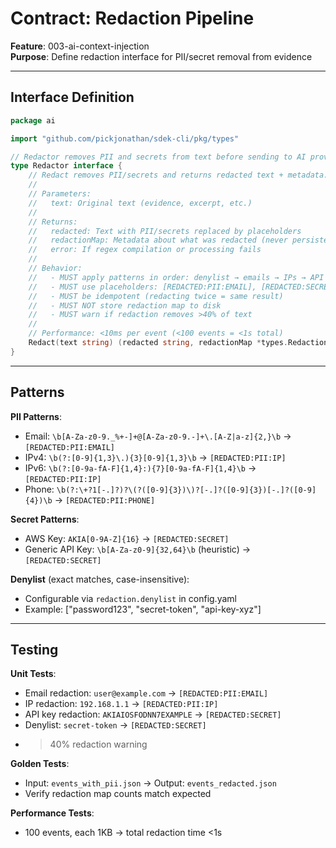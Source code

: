 # Contract: Redaction Pipeline

**Feature**: 003-ai-context-injection  
**Purpose**: Define redaction interface for PII/secret removal from evidence

---

## Interface Definition

```go
package ai

import "github.com/pickjonathan/sdek-cli/pkg/types"

// Redactor removes PII and secrets from text before sending to AI providers.
type Redactor interface {
    // Redact removes PII/secrets and returns redacted text + metadata.
    //
    // Parameters:
    //   text: Original text (evidence, excerpt, etc.)
    //
    // Returns:
    //   redacted: Text with PII/secrets replaced by placeholders
    //   redactionMap: Metadata about what was redacted (never persisted)
    //   error: If regex compilation or processing fails
    //
    // Behavior:
    //   - MUST apply patterns in order: denylist → emails → IPs → API keys
    //   - MUST use placeholders: [REDACTED:PII:EMAIL], [REDACTED:SECRET]
    //   - MUST be idempotent (redacting twice = same result)
    //   - MUST NOT store redaction map to disk
    //   - MUST warn if redaction removes >40% of text
    //
    // Performance: <10ms per event (<100 events = <1s total)
    Redact(text string) (redacted string, redactionMap *types.RedactionMap, error error)
}
```

---

## Patterns

**PII Patterns**:
- Email: `\b[A-Za-z0-9._%+-]+@[A-Za-z0-9.-]+\.[A-Z|a-z]{2,}\b` → `[REDACTED:PII:EMAIL]`
- IPv4: `\b(?:[0-9]{1,3}\.){3}[0-9]{1,3}\b` → `[REDACTED:PII:IP]`
- IPv6: `\b(?:[0-9a-fA-F]{1,4}:){7}[0-9a-fA-F]{1,4}\b` → `[REDACTED:PII:IP]`
- Phone: `\b(?:\+?1[-.]?)?\(?([0-9]{3})\)?[-.]?([0-9]{3})[-.]?([0-9]{4})\b` → `[REDACTED:PII:PHONE]`

**Secret Patterns**:
- AWS Key: `AKIA[0-9A-Z]{16}` → `[REDACTED:SECRET]`
- Generic API Key: `\b[A-Za-z0-9]{32,64}\b` (heuristic) → `[REDACTED:SECRET]`

**Denylist** (exact matches, case-insensitive):
- Configurable via `redaction.denylist` in config.yaml
- Example: ["password123", "secret-token", "api-key-xyz"]

---

## Testing

**Unit Tests**:
- Email redaction: `user@example.com` → `[REDACTED:PII:EMAIL]`
- IP redaction: `192.168.1.1` → `[REDACTED:PII:IP]`
- API key redaction: `AKIAIOSFODNN7EXAMPLE` → `[REDACTED:SECRET]`
- Denylist: `secret-token` → `[REDACTED:SECRET]`
- >40% redaction warning

**Golden Tests**:
- Input: `events_with_pii.json` → Output: `events_redacted.json`
- Verify redaction map counts match expected

**Performance Tests**:
- 100 events, each 1KB → total redaction time <1s
